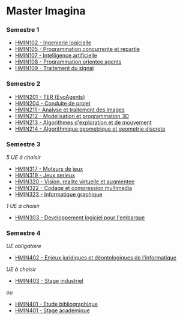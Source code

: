 # Master Imagina

### Semestre 1

- [HMIN102 - Ingenierie logicielle](../../tree/master/S1/HMIN102%20-%20Ingenierie%20logicielle)
- [HMIN105 - Programmation concurrente et repartie](../../tree/master/S1/HMIN105%20-%20Programmation%20concurrente%20et%20repartie)
- [HMIN107 - Intelligence artificielle](../../tree/master/S1/HMIN107%20-%20Intelligence%20artificielle)
- [HMIN108 - Programmation orientee agents](../../tree/master/S1/HMIN108%20-%20Programmation%20orientee%20agents)
- [HMIN109 - Traitement du signal](../../tree/master/S1/HMIN109%20-%20Traitement%20du%20signal)

### Semestre 2

- [HMIN201 - TER (EvoAgents)](../../tree/master/S2/HMIN201%20-%20TER%20%28EvoAgents%29)
- [HMIN204 - Conduite de projet](../../tree/master/S2/HMIN204%20-%20Conduite%20de%20projet)
- [HMIN211 - Analyse et traitement des images](../../tree/master/S2/HMIN211%20-%20Analyse%20et%20traitement%20des%20images)
- [HMIN212 - Modelisation et programmation 3D](../../tree/master/S2/HMIN212%20-%20Modelisation%20et%20programmation%203D)
- [HMIN213 - Algorithmes d'exploration et de mouvement](../../tree/master/S2/HMIN213%20-%20Algorithmes%20d'exploration%20et%20de%20mouvement)
- [HMIN214 - Algorithmique geometrique et geometrie discrete](../../tree/master/S2/HMIN214%20-%20Algorithmique%20geometrique%20et%20geometrie%20discrete)

### Semestre 3

*5 UE à choisir*

- [HMIN317 - Moteurs de jeux](../../tree/master/S3/HMIN317%20-%20Moteurs%20de%20jeux)
- [HMIN319 - Jeux serieux](../../tree/master/S3/HMIN319%20-%20Jeux%20serieux)
- [HMIN320 - Vision, realite virtuelle et augmentee](../../tree/master/S3/HMIN320%20-%20Vision,%20realite%20virtuelle%20et%20augmentee)
- [HMIN322 - Codage et compression multimedia](../../tree/master/S3/HMIN322%20-%20Codage%20et%20compression%20multimedia)
- [HMIN323 - Informatique graphique](../../tree/master/S3/HMIN323%20-%20Informatique%20graphique)

*1 UE à choisir*

+ [HMIN303 - Developpement logiciel pour l'embarque](../../tree/master/S3/HMIN303%20-%20Developpement%20logiciel%20pour%20l'embarque)

### Semestre 4

*UE obligatoire*

- [HMIN402 - Enjeux juridiques et déontologiques de l'informatique](../../tree/master/S4/HMIN402%20-%20Enjeux%20juridiques%20et%20déontologiques%20de%20l'informatique)

*UE à choisir*

+ [HMIN403 - Stage industriel](../../tree/master/S4/HMIN403%20-%20Stage%20industriel)

*ou*

+ [HMIN401 - Etude bibliographique](../../tree/master/S4/HMIN401%20-%20Etude%20bibliographique)
+ [HMIN401 - Stage academique](../../tree/master/S4/HMIN401%20-%20Stage%20academique)
